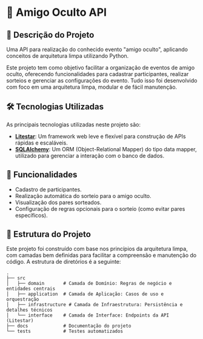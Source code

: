 # 🎉 Amigo Oculto API

## 📝 Descrição do Projeto
Uma API para realização do conhecido evento "amigo oculto", aplicando conceitos de arquitetura limpa utilizando Python.

Este projeto tem como objetivo facilitar a organização de eventos de amigo oculto, oferecendo funcionalidades para cadastrar participantes, realizar sorteios e gerenciar as configurações do evento. Tudo isso foi desenvolvido com foco em uma arquitetura limpa, modular e de fácil manutenção.

## 🛠️ Tecnologias Utilizadas

As principais tecnologias utilizadas neste projeto são:

- **[Litestar](https://litestar.dev/)**: Um framework web leve e flexível para construção de APIs rápidas e escaláveis.
- **[SQLAlchemy](https://www.sqlalchemy.org/)**: Um ORM (Object-Relational Mapper) do tipo data mapper, utilizado para gerenciar a interação com o banco de dados.

## 🚀 Funcionalidades
- Cadastro de participantes.
- Realização automática do sorteio para o amigo oculto.
- Visualização dos pares sorteados.
- Configuração de regras opcionais para o sorteio (como evitar pares específicos).

## 📂 Estrutura do Projeto
Este projeto foi construído com base nos princípios da arquitetura limpa, com camadas bem definidas para facilitar a compreensão e manutenção do código. A estrutura de diretórios é a seguinte:

```
.
├── src
│   ├── domain       # Camada de Domínio: Regras de negócio e entidades centrais
│   ├── application  # Camada de Aplicação: Casos de uso e orquestração
│   ├── infrastructure # Camada de Infraestrutura: Persistência e detalhes técnicos
│   └── interface    # Camada de Interface: Endpoints da API (Litestar)
├── docs             # Documentação do projeto
└── tests            # Testes automatizados
```
